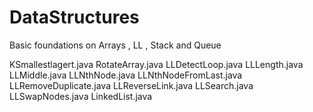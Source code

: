 # DataStructures

Basic foundations on Arrays , LL , Stack and Queue

KSmallestlagert.java
RotateArray.java
LLDetectLoop.java
LLLength.java
LLMiddle.java
LLNthNode.java
LLNthNodeFromLast.java
LLRemoveDuplicate.java
LLReverseLink.java
LLSearch.java
LLSwapNodes.java
LinkedList.java
